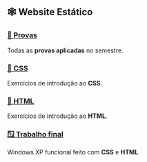 ## 🕸️ Website Estático

### [📗 Provas](provas)

Todas as **provas aplicadas** no semestre.

### [💅 CSS](css)

Exercícios de introdução ao **CSS**.

### [📄 HTML](html)

Exercícios de introdução ao **HTML**.

### [🪟 Trabalho final](https://github.com/joao-vitorg/windows-css)

Windows XP funcional feito com **CSS** e **HTML**. 
